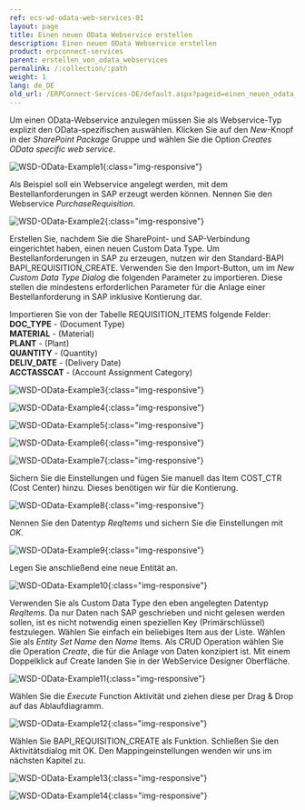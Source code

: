 ```yaml
---
ref: ecs-wd-odata-web-services-01
layout: page
title: Einen neuen OData Webservice erstellen
description: Einen neuen OData Webservice erstellen
product: erpconnect-services
parent: erstellen_von_odata_webservices
permalink: /:collection/:path
weight: 1
lang: de_DE
old_url: /ERPConnect-Services-DE/default.aspx?pageid=einen_neuen_odata_webservice_erstellen
---
```


Um einen OData-Webservice anzulegen müssen Sie als Webservice-Typ explizit den OData-spezifischen auswählen. Klicken Sie auf den *New*-Knopf in der *SharePoint Package* Gruppe und wählen Sie die Option *Creates OData specific web service*.

![WSD-OData-Example1](/img/content/WSD-OData-Example1.png){:class="img-responsive"}

Als Beispiel soll ein Webservice angelegt werden, mit dem Bestellanforderungen in SAP erzeugt werden können. Nennen Sie den Webservice *PurchaseRequisition*.

![WSD-OData-Example2](/img/content/WSD-OData-Example2.png){:class="img-responsive"}

Erstellen Sie, nachdem Sie die SharePoint- und SAP-Verbindung eingerichtet haben, einen neuen Custom Data Type. Um Bestellanforderungen in SAP zu erzeugen, nutzen wir den Standard-BAPI BAPI_REQUISITION_CREATE. Verwenden Sie den Import-Button, um im *New Custom Data Type Dialog*  die folgenden Parameter zu importieren. Diese stellen die mindestens erforderlichen Parameter für die Anlage einer Bestellanforderung in SAP inklusive Kontierung dar.

Importieren Sie von der Tabelle REQUISITION_ITEMS folgende Felder:<br>
**DOC_TYPE** -    (Document Type)<br>
**MATERIAL** -    (Material)<br>
**PLANT** -       (Plant)<br>
**QUANTITY** -    (Quantity)<br>
**DELIV_DATE** -    (Delivery Date)<br>
**ACCTASSCAT** -   (Account Assignment Category)<br>

![WSD-OData-Example3](/img/content/WSD-OData-Example3.png){:class="img-responsive"}

![WSD-OData-Example4](/img/content/WSD-OData-Example4.png){:class="img-responsive"}

![WSD-OData-Example5](/img/content/WSD-OData-Example5.png){:class="img-responsive"}

![WSD-OData-Example6](/img/content/WSD-OData-Example6.png){:class="img-responsive"}

![WSD-OData-Example7](/img/content/WSD-OData-Example7.png){:class="img-responsive"}

Sichern Sie die Einstellungen und fügen Sie manuell das Item COST_CTR (Cost Center) hinzu. Dieses benötigen wir für die Kontierung.
 
![WSD-OData-Example8](/img/content/WSD-OData-Example8.png){:class="img-responsive"}

Nennen Sie den Datentyp *ReqItems* und sichern Sie die Einstellungen mit *OK*.

![WSD-OData-Example9](/img/content/WSD-OData-Example9.png){:class="img-responsive"}

Legen Sie anschließend eine neue Entität an. 

![WSD-OData-Example10](/img/content/WSD-OData-Example10.png){:class="img-responsive"}

Verwenden Sie als Custom Data Type den eben angelegten Datentyp *ReqItems*. Da nur Daten nach SAP geschrieben und nicht gelesen werden sollen, ist es nicht notwendig einen speziellen Key (Primärschlüssel) festzulegen. Wählen Sie einfach ein beliebiges Item aus der Liste. Wählen Sie als *Entity Set Name* den *Name* Items. Als CRUD Operation wählen Sie die Operation *Create*, die für die Anlage von Daten konzipiert ist. Mit einem Doppelklick auf Create landen Sie in der WebService Designer Oberfläche. 

![WSD-OData-Example11](/img/content/WSD-OData-Example11.png){:class="img-responsive"}

Wählen Sie die *Execute* Function Aktivität und ziehen diese per Drag & Drop auf das Ablaufdiagramm. 

![WSD-OData-Example12](/img/content/WSD-OData-Example12.png){:class="img-responsive"}

Wählen Sie BAPI_REQUISITION_CREATE als Funktion. Schließen Sie den Aktivitätsdialog mit OK. Den Mappingeinstellungen wenden wir uns im nächsten Kapitel zu. 

![WSD-OData-Example13](/img/content/WSD-OData-Example13.png){:class="img-responsive"}

![WSD-OData-Example14](/img/content/WSD-OData-Example14.png){:class="img-responsive"}

